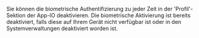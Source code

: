 Sie können die biometrische Authentifizierung zu jeder Zeit in der 'Profil'-Sektion der App-IO deaktivieren.
Die biometrische Aktivierung ist bereits deaktiviert, falls diese auf Ihrem Gerät nicht verfügbar ist oder in den Systemverwaltungen deaktiviert worden ist.